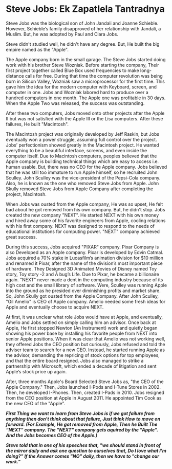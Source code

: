 

<h1>Steve Jobs: Ek Zapatlela Tantradnya</h1>
Steve Jobs was the biological son of John Jandali and Joanne Schieble. However, Schieble’s family disapproved of her relationship with Jandali, a Muslim. But, he was adopted by Paul and Clara Jobs.

Steve didn't studied well, he didn't have any degree. But, He built the big empire named as the "Apple".

The Apple company born in the small garage. The Steve Jobs started doing work with his brother Steve Wozniak. Before starting the company, Their first project together called Blue Box used frequencies to make long-distance calls for free. During that time the computer revolution was being born in Silicon Valley, Wozniak saw a microprocessor for the first time. This gave him the idea for the modern computer with Keyboard, screen, and computer in one. Jobs and Wozniak labored hard to produce over a hundred computers in one month. The Apple one was profitable in 30 days. When the Apple Two was released, the success was outstanding.

After these two computers, Jobs moved onto other projects after the Apple II but was not satisfied with the Apple III or the Lisa computers. After these failures, He built "Macintosh".

The Macintosh project was originally developed by Jeff Raskin, but Jobs eventually won a power struggle, assuming full control over the project. Jobs’ perfectionism showed greatly in the Macintosh project. He wanted everything to be a beautiful interface, screens, and even inside the computer itself. Due to Macintosh computers, peoples believed that the Apple company is building technical things which are easy to access i.e. human usable. But, there was no CEO for the Apple company. Jobs believed that he was still too immature to run Apple himself, so he recruited John Sculley. John Sculley was the vice-president of the Pepsi-Cola company. Also, he is known as the one who removed Steve Jobs from Apple. John Skully removed Steve Jobs from Apple Company after completing the project, Macintosh.

When Jobs was ousted from the Apple company, He was so upset, He felt bad about he got removed from his own company. But, he didn't stop.
Jobs created the new company "NEXT". He started NEXT with his own money and hired away some of his favorite engineers from Apple, cooling relations with his first company. NEXT was designed to respond to the needs of educational institutions for computing power. "NEXT" company achieved great success.

During this success, Jobs acquired "PIXAR" company. Pixar Company is also Developed as an Apple company. Pixar is developed by Edvin Catmal. Jobs acquired a 70% stake in Lucasfilm’s animation division for $10 million and renamed it Pixar, after the name of the division’s most important piece of hardware. They Designed 3D Animated Movies of Disney named Toy story, Toy story -2 and A bug’s Life. Due to Pixar, he became a billionaire again. "NEXT" never made a dent in the computing industry because of its high cost and the small library of software. Were, Sculley was running Apple into the ground as he presided over diminishing profits and market share. So, John Skully got ousted from the Apple Company. After John Sculley, "Gil Amelio" is CEO of Apple company. Amelio needed some fresh ideas for Apple and eventually choose to acquire NEXT.

At first, it was unclear what role Jobs would have at Apple, and eventually, Amelio and Jobs settled on simply calling him an advisor.
Once back at Apple, He first stopped Newton (An Instrument) work and quietly began showing his power base by installing his favorite people from NEXT into senior Apple positions.
When it was clear that Amelio was not working well, they offered Jobs the CEO position but curiously, Jobs refused and told the adviser team to search for a new CEO. Instead, he started running Apple as the advisor, demanding the repricing of stock options for top employees, and that the entire board resigned. Jobs also managed to strike a partnership with Microsoft, which ended a decade of litigation and sent Apple’s stock price up again.

After, three months Apple's Board Selected Steve Jobs as, "the CEO of the Apple Company." Then, Jobs launched I-Pods and I-Tune Stores in 2002. Then, he developed I-Phones. Then, created I-Pads in 2010. Jobs resigned from the CEO position at Apple in August 2011. He appointed Tim Cook as the new CEO of the "Apple".

***First Thing we want to learn from Steve Jobs is if we got failure from anything then don’t think about that failure, Just think How to move on forward. (For Example, He got removed from Apple, Then he Built The “NEXT” company. The "NEXT" company gets aquired by the "Apple". And the Jobs becomes CEO of the Apple.)***

***Steve told that in one of his speeches that, "we should stand in front of the mirror daily and ask one question to ourselves that, Do I love what I'm doing?" If the Answer comes "NO" daily, then we have to "change our work."***
